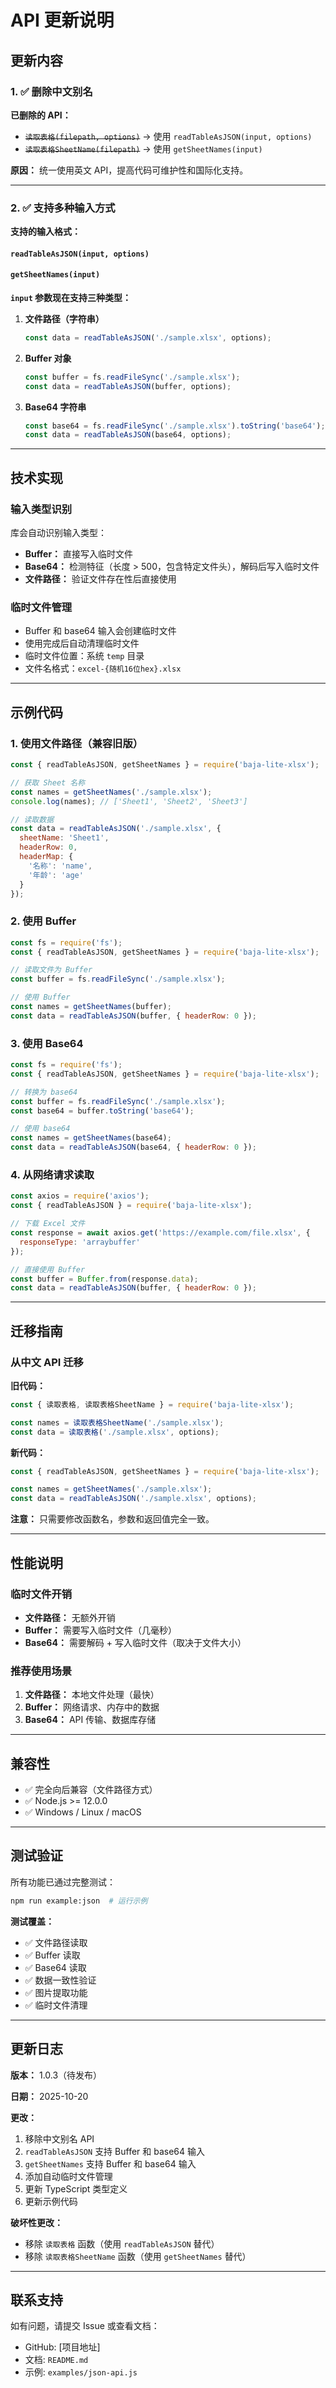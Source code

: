 # API 更新说明

## 更新内容

### 1. ✅ 删除中文别名

**已删除的 API：**
- ~~`读取表格(filepath, options)`~~ → 使用 `readTableAsJSON(input, options)`
- ~~`读取表格SheetName(filepath)`~~ → 使用 `getSheetNames(input)`

**原因：** 统一使用英文 API，提高代码可维护性和国际化支持。

---

### 2. ✅ 支持多种输入方式

**支持的输入格式：**

#### `readTableAsJSON(input, options)`
#### `getSheetNames(input)`

**`input` 参数现在支持三种类型：**

1. **文件路径（字符串）**
   ```javascript
   const data = readTableAsJSON('./sample.xlsx', options);
   ```

2. **Buffer 对象**
   ```javascript
   const buffer = fs.readFileSync('./sample.xlsx');
   const data = readTableAsJSON(buffer, options);
   ```

3. **Base64 字符串**
   ```javascript
   const base64 = fs.readFileSync('./sample.xlsx').toString('base64');
   const data = readTableAsJSON(base64, options);
   ```

---

## 技术实现

### 输入类型识别

库会自动识别输入类型：

- **Buffer：** 直接写入临时文件
- **Base64：** 检测特征（长度 > 500，包含特定文件头），解码后写入临时文件
- **文件路径：** 验证文件存在性后直接使用

### 临时文件管理

- Buffer 和 base64 输入会创建临时文件
- 使用完成后自动清理临时文件
- 临时文件位置：系统 `temp` 目录
- 文件名格式：`excel-{随机16位hex}.xlsx`

---

## 示例代码

### 1. 使用文件路径（兼容旧版）

```javascript
const { readTableAsJSON, getSheetNames } = require('baja-lite-xlsx');

// 获取 Sheet 名称
const names = getSheetNames('./sample.xlsx');
console.log(names); // ['Sheet1', 'Sheet2', 'Sheet3']

// 读取数据
const data = readTableAsJSON('./sample.xlsx', {
  sheetName: 'Sheet1',
  headerRow: 0,
  headerMap: {
    '名称': 'name',
    '年龄': 'age'
  }
});
```

### 2. 使用 Buffer

```javascript
const fs = require('fs');
const { readTableAsJSON, getSheetNames } = require('baja-lite-xlsx');

// 读取文件为 Buffer
const buffer = fs.readFileSync('./sample.xlsx');

// 使用 Buffer
const names = getSheetNames(buffer);
const data = readTableAsJSON(buffer, { headerRow: 0 });
```

### 3. 使用 Base64

```javascript
const fs = require('fs');
const { readTableAsJSON, getSheetNames } = require('baja-lite-xlsx');

// 转换为 base64
const buffer = fs.readFileSync('./sample.xlsx');
const base64 = buffer.toString('base64');

// 使用 base64
const names = getSheetNames(base64);
const data = readTableAsJSON(base64, { headerRow: 0 });
```

### 4. 从网络请求读取

```javascript
const axios = require('axios');
const { readTableAsJSON } = require('baja-lite-xlsx');

// 下载 Excel 文件
const response = await axios.get('https://example.com/file.xlsx', {
  responseType: 'arraybuffer'
});

// 直接使用 Buffer
const buffer = Buffer.from(response.data);
const data = readTableAsJSON(buffer, { headerRow: 0 });
```

---

## 迁移指南

### 从中文 API 迁移

**旧代码：**
```javascript
const { 读取表格, 读取表格SheetName } = require('baja-lite-xlsx');

const names = 读取表格SheetName('./sample.xlsx');
const data = 读取表格('./sample.xlsx', options);
```

**新代码：**
```javascript
const { readTableAsJSON, getSheetNames } = require('baja-lite-xlsx');

const names = getSheetNames('./sample.xlsx');
const data = readTableAsJSON('./sample.xlsx', options);
```

**注意：** 只需要修改函数名，参数和返回值完全一致。

---

## 性能说明

### 临时文件开销

- **文件路径：** 无额外开销
- **Buffer：** 需要写入临时文件（几毫秒）
- **Base64：** 需要解码 + 写入临时文件（取决于文件大小）

### 推荐使用场景

1. **文件路径：** 本地文件处理（最快）
2. **Buffer：** 网络请求、内存中的数据
3. **Base64：** API 传输、数据库存储

---

## 兼容性

- ✅ 完全向后兼容（文件路径方式）
- ✅ Node.js >= 12.0.0
- ✅ Windows / Linux / macOS

---

## 测试验证

所有功能已通过完整测试：

```bash
npm run example:json  # 运行示例
```

**测试覆盖：**
- ✅ 文件路径读取
- ✅ Buffer 读取
- ✅ Base64 读取
- ✅ 数据一致性验证
- ✅ 图片提取功能
- ✅ 临时文件清理

---

## 更新日志

**版本：** 1.0.3（待发布）

**日期：** 2025-10-20

**更改：**
1. 移除中文别名 API
2. `readTableAsJSON` 支持 Buffer 和 base64 输入
3. `getSheetNames` 支持 Buffer 和 base64 输入
4. 添加自动临时文件管理
5. 更新 TypeScript 类型定义
6. 更新示例代码

**破坏性更改：**
- 移除 `读取表格` 函数（使用 `readTableAsJSON` 替代）
- 移除 `读取表格SheetName` 函数（使用 `getSheetNames` 替代）

---

## 联系支持

如有问题，请提交 Issue 或查看文档：
- GitHub: [项目地址]
- 文档: `README.md`
- 示例: `examples/json-api.js`

